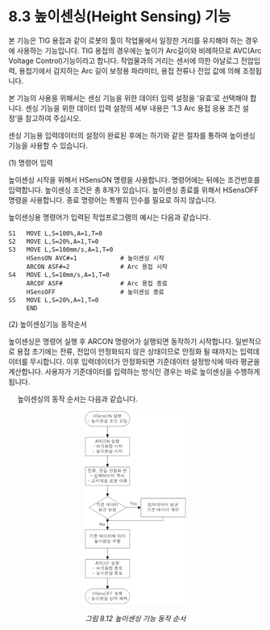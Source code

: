 ﻿# 8.3 높이센싱(Height Sensing) 기능

본 기능은 TIG 용접과 같이 로봇의 툴이 작업물에서 일정한 거리를 유지해야 하는 경우에 사용하는 기능입니다. TIG 용접의 경우에는 높이가 Arc길이와 비례하므로 AVC(Arc Voltage Control)기능이라고 합니다. 작업물과의 거리는 센서에 의한 아날로그 전압입력, 용접기에서 감지하는 Arc 길이 보정용 파라미터, 용접 전류나 전압 값에 의해 조정됩니다.

본 기능의 사용을 위해서는 센싱 기능을 위한 데이터 입력 설정을 ‘유효’로 선택해야 합니다.
센싱 기능을 위한 데이터 입력 설정의 세부 내용은 ‘1.3 Arc 용접 응용 조건 설정’을 참고하여 주십시오.

센싱 기능용 입력데이터의 설정이 완료된 후에는 하기와 같은 절차를 통하여 높이센싱 기능을 사용할 수 있습니다.

(1)	명령어 입력

높이센싱 시작을 위해서 HSensON 명령을 사용합니다. 명령어에는 뒤에는 조건번호를 입력합니다. 높이센싱 조건은 총 8개가 있습니다.
높이센싱 종료를 위해서 HSensOFF 명령을 사용합니다. 종료 명령어는 특별히 인수를 필요로 하지 않습니다.

높이센싱용 명령어가 입력된 작업프로그램의 예시는 다음과 같습니다.

    S1   MOVE L,S=100%,A=1,T=0
    S2   MOVE L,S=20%,A=1,T=0
    S3   MOVE L,S=100mm/s,A=1,T=0
         HSensON AVC#=1		       # 높이센싱 시작
         ARCON ASF#=2		       # Arc 용접 시작
    S4   MOVE L,S=10mm/s,A=1,T=0
         ARCOF ASF#			       # Arc 용접 종료
         HSensOFF			       # 높이센싱 종료
    S5   MOVE L,S=20%,A=1,T=0
         END 

(2)	높이센싱기능 동작순서

높이센싱은 명령어 실행 후 ARCON 명령어가 실행되면 동작하기 시작합니다. 일반적으로 용접 초기에는 전류, 전압이 안정화되지 않은 상태이므로 안정화 될 때까지는 입력데이터를 무시합니다. 이후 입력데이터가 안정화되면 기준데이터 설정방식에 따라 평균을 계산합니다. 사용자가 기준데이터를 입력하는 방식인 경우는 바로 높이센싱을 수행하게 됩니다.

 
높이센싱의 동작 순서는 다음과 같습니다.

 
<p align="center">
 <img src="../../_assets/8_12.png" width="40%"></img>
 <em><p align="center">그림 8.12 높이센싱 기능 동작 순서</p></em>
</p>

